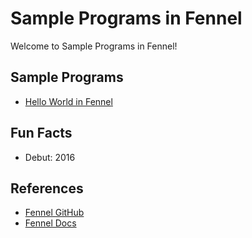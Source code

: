 # Sample Programs in Fennel

Welcome to Sample Programs in Fennel!

## Sample Programs

- [Hello World in Fennel][1]

## Fun Facts

- Debut: 2016

## References

- [Fennel GitHub](https://github.com/bakpakin/Fennel)
- [Fennel Docs](https://fennel-lang.org/)

[1]: https://github.com/TheRenegadeCoder/sample-programs/issues/921

